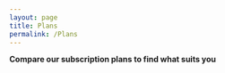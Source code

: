 ```yaml
---
layout: page
title: Plans
permalink: /Plans
---
```


<b>Compare our subscription plans to find what suits you</b>  


